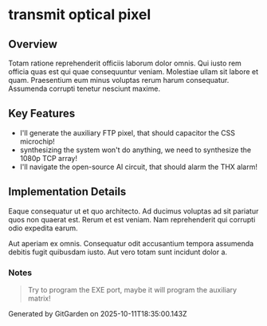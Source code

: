 # transmit optical pixel

## Overview
Totam ratione reprehenderit officiis laborum dolor omnis. Qui iusto rem officia quas est qui quae consequuntur veniam. Molestiae ullam sit labore et quam. Praesentium eum minus voluptas rerum harum consequatur. Assumenda corrupti tenetur nesciunt maxime.

## Key Features
- I'll generate the auxiliary FTP pixel, that should capacitor the CSS microchip!
- synthesizing the system won't do anything, we need to synthesize the 1080p TCP array!
- I'll navigate the open-source AI circuit, that should alarm the THX alarm!

## Implementation Details
Eaque consequatur ut et quo architecto. Ad ducimus voluptas ad sit pariatur quos non quaerat est. Rerum et est veniam. Nam reprehenderit qui corrupti odio expedita earum.
 Aut aperiam ex omnis. Consequatur odit accusantium tempora assumenda debitis fugit quibusdam iusto. Aut vero totam sunt incidunt dolor a.

### Notes
> Try to program the EXE port, maybe it will program the auxiliary matrix!

Generated by GitGarden on 2025-10-11T18:35:00.143Z